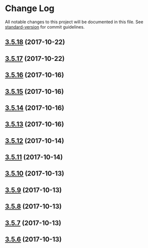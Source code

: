 # Change Log

All notable changes to this project will be documented in this file. See [standard-version](https://github.com/conventional-changelog/standard-version) for commit guidelines.

<a name="3.5.18"></a>
## [3.5.18](https://github.com/FabricioK/hexenginets/compare/v3.5.17...v3.5.18) (2017-10-22)



<a name="3.5.17"></a>
## [3.5.17](https://github.com/FabricioK/hexenginets/compare/v3.5.16...v3.5.17) (2017-10-22)



<a name="3.5.16"></a>
## [3.5.16](https://github.com/FabricioK/hexenginets/compare/v3.5.15...v3.5.16) (2017-10-16)



<a name="3.5.15"></a>
## [3.5.15](https://github.com/FabricioK/hexenginets/compare/v3.5.14...v3.5.15) (2017-10-16)



<a name="3.5.14"></a>
## [3.5.14](https://github.com/FabricioK/hexenginets/compare/v3.5.13...v3.5.14) (2017-10-16)



<a name="3.5.13"></a>
## [3.5.13](https://github.com/FabricioK/hexenginets/compare/v3.5.10...v3.5.13) (2017-10-16)



<a name="3.5.12"></a>
## [3.5.12](https://github.com/FabricioK/hexenginets/compare/v3.5.11...v3.5.12) (2017-10-14)



<a name="3.5.11"></a>
## [3.5.11](https://github.com/FabricioK/hexenginets/compare/v3.5.0...v3.5.11) (2017-10-14)



<a name="3.5.10"></a>
## [3.5.10](https://github.com/FabricioK/hexenginets/compare/v3.5.9...v3.5.10) (2017-10-13)



<a name="3.5.9"></a>
## [3.5.9](https://github.com/FabricioK/hexenginets/compare/v3.5.8...v3.5.9) (2017-10-13)



<a name="3.5.8"></a>
## [3.5.8](https://github.com/FabricioK/hexenginets/compare/v3.5.7...v3.5.8) (2017-10-13)



<a name="3.5.7"></a>
## [3.5.7](https://github.com/FabricioK/hexenginets/compare/v3.5.6...v3.5.7) (2017-10-13)



<a name="3.5.6"></a>
## [3.5.6](https://github.com/FabricioK/hexenginets/compare/v3.5.5...v3.5.6) (2017-10-13)
